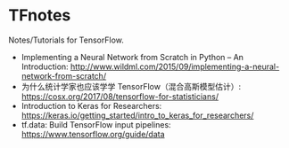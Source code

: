 # TFnotes

Notes/Tutorials for TensorFlow.

- Implementing a Neural Network from Scratch in Python – An Introduction: http://www.wildml.com/2015/09/implementing-a-neural-network-from-scratch/
- 为什么统计学家也应该学学 TensorFlow（混合高斯模型估计）: https://cosx.org/2017/08/tensorflow-for-statisticians/
- Introduction to Keras for Researchers: https://keras.io/getting_started/intro_to_keras_for_researchers/
- tf.data: Build TensorFlow input pipelines: https://www.tensorflow.org/guide/data
